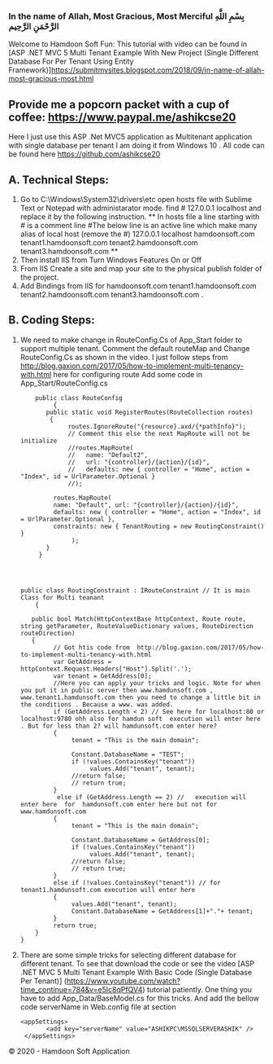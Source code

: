 ### In the name of Allah, Most Gracious, Most Merciful بِسْمِ اللَّهِ الرَّحْمَنِ الرَّحِيم 
Welcome to Hamdoon Soft Fun:
This tutorial with video can be found in [ASP .NET MVC 5 Multi Tenant Example With New Project (Single Different Database For Per Tenant Using Entity Framework)]https://submitmysites.blogspot.com/2018/09/in-name-of-allah-most-gracious-most.html
## Provide me a popcorn packet with a cup of coffee: https://www.paypal.me/ashikcse20 
Here I just use this ASP .Net MVC5 application as Multitenant application with single database per tenant
I am doing it from Windows 10 .
All code can be found here https://github.com/ashikcse20
## A. Technical Steps:
1. Go to C:\Windows\System32\drivers\etc open hosts file with Sublime Text or Notepad with administarator mode. find # 127.0.0.1 localhost and replace it by the following instruction.
 ** In hosts file a line starting with # is a comment line #The below line is an active line which make many alias of local host (remove the #) 127.0.0.1 localhost hamdoonsoft.com tenant1.hamdoonsoft.com tenant2.hamdoonsoft.com tenant3.hamdoonsoft.com **
2. Then install IIS from Turn Windows Features On or Off
3. From IIS Create a site and map your site to the physical publish folder of the project.
4. Add Bindings from IIS for hamdoonsoft.com tenant1.hamdoonsoft.com tenant2.hamdoonsoft.com tenant3.hamdoonsoft.com .

## B. Coding Steps:
1. We need to make change in RouteConfig.Cs of App_Start folder to support multiple tenant. Comment the default routeMap and Change RouteConfig.Cs as shown in the video. I just follow steps from http://blog.gaxion.com/2017/05/how-to-implement-multi-tenancy-with.html here for configuring route
Add some code in App_Start/RouteConfig.cs







           public class RouteConfig
	            {
		      public static void RegisterRoutes(RouteCollection routes)
		       {
					routes.IgnoreRoute("{resource}.axd/{*pathInfo}");
					// Comment this else the next MapRoute will not be initialize 
					//routes.MapRoute(
					//	 name: "Default2",
					//	 url: "{controller}/{action}/{id}",
					//	 defaults: new { controller = "Home", action = "Index", id = UrlParameter.Optional }
					//);

				routes.MapRoute(
				name: "Default", url: "{controller}/{action}/{id}",
				defaults: new { controller = "Home", action = "Index", id = UrlParameter.Optional },
				constraints: new { TenantRouting = new RoutingConstraint() }
					 );
		      }
	        }

	   
       
       
       public class RoutingConstraint : IRouteConstraint // It is main Class for Multi teanant
	       { 

		  public bool Match(HttpContextBase httpContext, Route route, string getParameter, RouteValueDictionary values, RouteDirection routeDirection)
		  {
				// Got htis code from  http://blog.gaxion.com/2017/05/how-to-implement-multi-tenancy-with.html
				var GetAddress = httpContext.Request.Headers["Host"].Split('.'); 
				var tenant = GetAddress[0];
				//Here you can apply your tricks and logic. Note for when you put it in public server then www.hamdunsoft.com , www.tenant1.hamdunsoft.com then you need to change a little bit in the conditions . Because a www. was added.
				if (GetAddress.Length < 2) // See here for localhost:80 or localhost:9780 ohh also for hamdun soft  execution will enter here . But for less than 2? will hamdunsoft.com enter here?
				{
					 tenant = "This is the main domain";

					 Constant.DatabaseName = "TEST";
					 if (!values.ContainsKey("tenant"))
						  values.Add("tenant", tenant);
					 //return false;
					 // return true;
				}
				 else if (GetAddress.Length == 2) //   execution will enter here  for  hamdunsoft.com enter here but not for www.hamdunsoft.com
				{
					 tenant = "This is the main domain";

					 Constant.DatabaseName = GetAddress[0];  
					 if (!values.ContainsKey("tenant"))
						  values.Add("tenant", tenant);
					 //return false;
					 // return true;
				}
				else if (!values.ContainsKey("tenant")) // for tenant1.hamdunsoft.com execution will enter here
				{
					 values.Add("tenant", tenant);
					 Constant.DatabaseName = GetAddress[1]+"."+ tenant;
				}
				return true;
		   }
	   }
     
2. There are some simple tricks for selecting different database for different tenant. To see that download the code or see the video [ASP .NET MVC 5 Multi Tenant Example With Basic Code (Single Database Per Tenant)] (https://www.youtube.com/watch?time_continue=784&v=e5Ic8qPfQV4) tutorial patiently.
One thing you have to add App_Data/BaseModel.cs for this tricks.
And add the bellow code serverName in Web.config file at section <appSettings>
  
       <appSettings> 
              <add key="serverName" value="ASHIKPC\MSSQLSERVERASHIK" /> 
        </appSettings>
  
© 2020 - Hamdoon Soft Application
